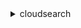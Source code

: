 <details><summary>cloudsearch</summary><blockquote>

- **<details><summary>build-suggesters</summary><blockquote>**

  * --domain-name
  * --cli-input-json
  * --cli-input-yaml
  * --generate-cli-skeleton


- **<details><summary>create-domain</summary><blockquote>**

  * --domain-name
  * --cli-input-json
  * --cli-input-yaml
  * --generate-cli-skeleton


- **<details><summary>define-analysis-scheme</summary><blockquote>**

  * --domain-name
  * --analysis-scheme
  * --cli-input-json
  * --cli-input-yaml
  * --generate-cli-skeleton


- **<details><summary>define-expression</summary><blockquote>**

  * --domain-name
  * --expression
  * --name
  * --cli-input-json
  * --cli-input-yaml
  * --generate-cli-skeleton


- **<details><summary>define-index-field</summary><blockquote>**

  * --domain-name
  * --name
  * --type
  * --default-value
  * --facet-enabled
  * --search-enabled
  * --return-enabled
  * --sort-enabled
  * --highlight-enabled
  * --analysis-scheme
  * --cli-input-json
  * --cli-input-yaml
  * --generate-cli-skeleton


- **<details><summary>define-suggester</summary><blockquote>**

  * --domain-name
  * --suggester
  * --cli-input-json
  * --cli-input-yaml
  * --generate-cli-skeleton


- **<details><summary>delete-analysis-scheme</summary><blockquote>**

  * --domain-name
  * --analysis-scheme-name
  * --cli-input-json
  * --cli-input-yaml
  * --generate-cli-skeleton


- **<details><summary>delete-domain</summary><blockquote>**

  * --domain-name
  * --cli-input-json
  * --cli-input-yaml
  * --generate-cli-skeleton


- **<details><summary>delete-expression</summary><blockquote>**

  * --domain-name
  * --expression-name
  * --cli-input-json
  * --cli-input-yaml
  * --generate-cli-skeleton


- **<details><summary>delete-index-field</summary><blockquote>**

  * --domain-name
  * --index-field-name
  * --cli-input-json
  * --cli-input-yaml
  * --generate-cli-skeleton


- **<details><summary>delete-suggester</summary><blockquote>**

  * --domain-name
  * --suggester-name
  * --cli-input-json
  * --cli-input-yaml
  * --generate-cli-skeleton


- **<details><summary>describe-analysis-schemes</summary><blockquote>**

  * --domain-name
  * --analysis-scheme-names
  * --deployed
  * --no-deployed
  * --cli-input-json
  * --cli-input-yaml
  * --generate-cli-skeleton


- **<details><summary>describe-availability-options</summary><blockquote>**

  * --domain-name
  * --deployed
  * --no-deployed
  * --cli-input-json
  * --cli-input-yaml
  * --generate-cli-skeleton


- **<details><summary>describe-domain-endpoint-options</summary><blockquote>**

  * --domain-name
  * --deployed
  * --no-deployed
  * --cli-input-json
  * --cli-input-yaml
  * --generate-cli-skeleton


- **<details><summary>describe-domains</summary><blockquote>**

  * --domain-names
  * --cli-input-json
  * --cli-input-yaml
  * --generate-cli-skeleton


- **<details><summary>describe-expressions</summary><blockquote>**

  * --domain-name
  * --expression-names
  * --deployed
  * --no-deployed
  * --cli-input-json
  * --cli-input-yaml
  * --generate-cli-skeleton


- **<details><summary>describe-index-fields</summary><blockquote>**

  * --domain-name
  * --field-names
  * --deployed
  * --no-deployed
  * --cli-input-json
  * --cli-input-yaml
  * --generate-cli-skeleton


- **<details><summary>describe-scaling-parameters</summary><blockquote>**

  * --domain-name
  * --cli-input-json
  * --cli-input-yaml
  * --generate-cli-skeleton


- **<details><summary>describe-service-access-policies</summary><blockquote>**

  * --domain-name
  * --deployed
  * --no-deployed
  * --cli-input-json
  * --cli-input-yaml
  * --generate-cli-skeleton


- **<details><summary>describe-suggesters</summary><blockquote>**

  * --domain-name
  * --suggester-names
  * --deployed
  * --no-deployed
  * --cli-input-json
  * --cli-input-yaml
  * --generate-cli-skeleton


- **<details><summary>help</summary><blockquote>**

  * 


- **<details><summary>index-documents</summary><blockquote>**

  * --domain-name
  * --cli-input-json
  * --cli-input-yaml
  * --generate-cli-skeleton


- **<details><summary>list-domain-names</summary><blockquote>**

  * --cli-input-json
  * --cli-input-yaml
  * --generate-cli-skeleton


- **<details><summary>update-availability-options</summary><blockquote>**

  * --domain-name
  * --multi-az
  * --no-multi-az
  * --cli-input-json
  * --cli-input-yaml
  * --generate-cli-skeleton


- **<details><summary>update-domain-endpoint-options</summary><blockquote>**

  * --domain-name
  * --domain-endpoint-options
  * --cli-input-json
  * --cli-input-yaml
  * --generate-cli-skeleton


- **<details><summary>update-scaling-parameters</summary><blockquote>**

  * --domain-name
  * --scaling-parameters
  * --cli-input-json
  * --cli-input-yaml
  * --generate-cli-skeleton


- **<details><summary>update-service-access-policies</summary><blockquote>**

  * --domain-name
  * --access-policies
  * --cli-input-json
  * --cli-input-yaml
  * --generate-cli-skeleton


</blockquote></details>
</blockquote></details>
</blockquote></details>
</blockquote></details>
</blockquote></details>
</blockquote></details>
</blockquote></details>
</blockquote></details>
</blockquote></details>
</blockquote></details>
</blockquote></details>
</blockquote></details>
</blockquote></details>
</blockquote></details>
</blockquote></details>
</blockquote></details>
</blockquote></details>
</blockquote></details>
</blockquote></details>
</blockquote></details>
</blockquote></details>
</blockquote></details>
</blockquote></details>
</blockquote></details>
</blockquote></details>
</blockquote></details>
</blockquote></details>
</blockquote></details>
